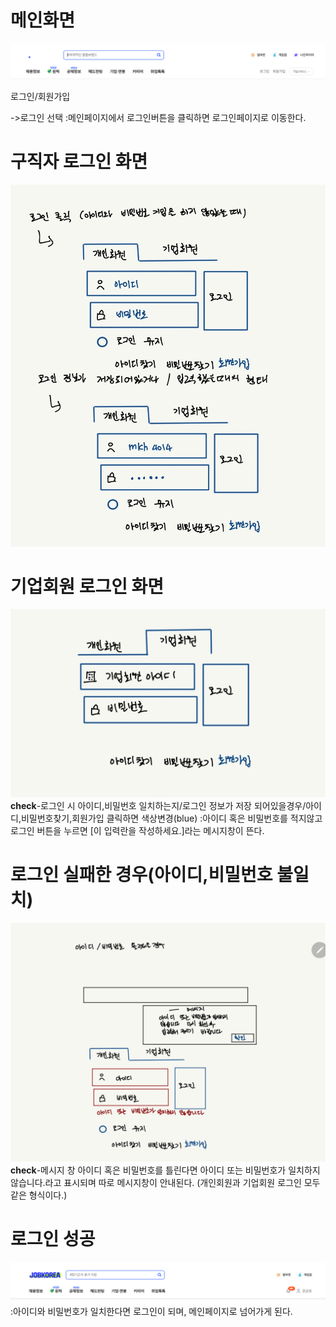 # 메인화면
![메인화면](https://github.com/yyujjin/jjob-korea/blob/main/%ED%99%94%EB%A9%B4%EC%84%A4%EA%B3%84/images/login_main.jpg)

로그인/회원가입

->로그인 선택
:메인페이지에서 로그인버튼을 클릭하면 로그인페이지로 이동한다.

# 구직자 로그인 화면
![구직자 로그인 화면](https://github.com/yyujjin/jjob-korea/blob/main/%ED%99%94%EB%A9%B4%EC%84%A4%EA%B3%84/images/login_guzig.jpg)


# 기업회원 로그인 화면
![기업회원 로그인 화면](https://github.com/yyujjin/jjob-korea/blob/main/%ED%99%94%EB%A9%B4%EC%84%A4%EA%B3%84/images/login_giup.jpg)
**check**-로그인 시 아이디,비밀번호 일치하는지/로그인 정보가 저장 되어있을경우/아이디,비밀번호찾기,회원가입 클릭하면 색상변경(blue)
:아이디 혹은 비밀번호를 적지않고 로그인 버튼을 누르면 [이 입력란을 작성하세요.]라는 메시지창이 뜬다.


# 로그인 실패한 경우(아이디,비밀번호 불일치)
![로그인 실패 화면](https://github.com/yyujjin/jjob-korea/blob/main/%ED%99%94%EB%A9%B4%EC%84%A4%EA%B3%84/images/faillogin.jpg)
**check**-메시지 창
아이디 혹은 비밀번호를 틀린다면 아이디 또는 비밀번호가 일치하지 않습니다.라고 표시되며 따로 메시지창이 안내된다.
(개인회원과 기업회원 로그인 모두 같은 형식이다.)

# 로그인 성공
![로그인 후 메인화면](https://github.com/yyujjin/jjob-korea/blob/main/%ED%99%94%EB%A9%B4%EC%84%A4%EA%B3%84/images/loginaftermain.jpg)
:아이디와 비밀번호가 일치한다면 로그인이 되며, 메인페이지로 넘어가게 된다.
